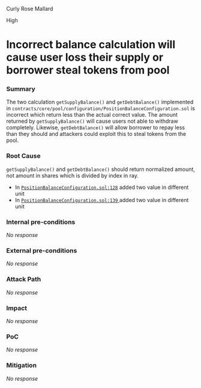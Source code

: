 Curly Rose Mallard

High

# Incorrect balance calculation will cause user loss their supply or borrower steal tokens from pool

### Summary

The two calculation `getSupplyBalance()` and `getDebtBalance()` implemented in `contracts/core/pool/configuration/PositionBalanceConfiguration.sol` is incorrect which return less than the actual correct value. The amount returned by `getSupplyBalance()` will cause users not able to withdraw completely. Likewise, `getDebtBalance()` will allow borrower to repay less than they should and attackers could exploit this to steal tokens from the pool.

### Root Cause

`getSupplyBalance()` and `getDebtBalance()` should return normalized amount, not amount in shares which is divided by index in ray.
- In [`PositionBalanceConfiguration.sol:128`](https://github.com/sherlock-audit/2024-06-new-scope/blob/main/zerolend-one/contracts/core/pool/configuration/PositionBalanceConfiguration.sol#L128) added two value in different unit
- In [`PositionBalanceConfiguration.sol:139` ](https://github.com/sherlock-audit/2024-06-new-scope/blob/main/zerolend-one/contracts/core/pool/configuration/PositionBalanceConfiguration.sol#L139)added two value in different unit

### Internal pre-conditions

_No response_

### External pre-conditions

_No response_

### Attack Path

_No response_

### Impact

_No response_

### PoC

_No response_

### Mitigation

_No response_